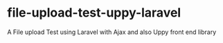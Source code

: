 # file-upload-test-uppy-laravel
A File upload Test using Laravel with Ajax and also Uppy front end library
